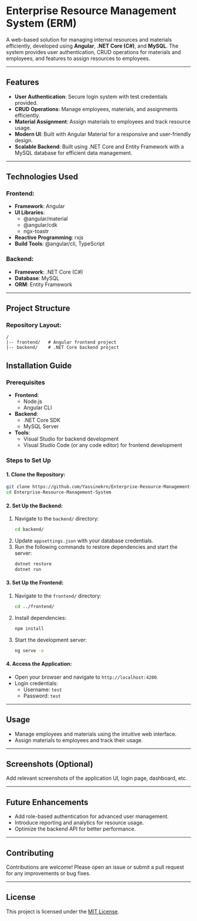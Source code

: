 # Enterprise Resource Management System (ERM)

A web-based solution for managing internal resources and materials efficiently, developed using **Angular**, **.NET Core (C#)**, and **MySQL**. The system provides user authentication, CRUD operations for materials and employees, and features to assign resources to employees.

---

## Features

-   **User Authentication**: Secure login system with test credentials provided.
-   **CRUD Operations**: Manage employees, materials, and assignments efficiently.
-   **Material Assignment**: Assign materials to employees and track resource usage.
-   **Modern UI**: Built with Angular Material for a responsive and user-friendly design.
-   **Scalable Backend**: Built using .NET Core and Entity Framework with a MySQL database for efficient data management.

---

## Technologies Used

### Frontend:

-   **Framework**: Angular
-   **UI Libraries**:
    -   @angular/material
    -   @angular/cdk
    -   ngx-toastr
-   **Reactive Programming**: rxjs
-   **Build Tools**: @angular/cli, TypeScript

### Backend:

-   **Framework**: .NET Core (C#)
-   **Database**: MySQL
-   **ORM**: Entity Framework

---

## Project Structure

### **Repository Layout**:

```
/
|-- frontend/   # Angular frontend project
|-- backend/    # .NET Core backend project
```

## Installation Guide

### Prerequisites

-   **Frontend**:
    -   Node.js
    -   Angular CLI
-   **Backend**:
    -   .NET Core SDK
    -   MySQL Server
-   **Tools**:
    -   Visual Studio for backend development
    -   Visual Studio Code (or any code editor) for frontend development

### Steps to Set Up

#### 1. **Clone the Repository**:

```bash
git clone https://github.com/Yassinekrn/Enterprise-Resource-Management-System.git
cd Enterprise-Resource-Management-System
```

#### 2. **Set Up the Backend**:

1. Navigate to the `backend/` directory:
    ```bash
    cd backend/
    ```
2. Update `appsettings.json` with your database credentials.
3. Run the following commands to restore dependencies and start the server:
    ```bash
    dotnet restore
    dotnet run
    ```

#### 3. **Set Up the Frontend**:

1. Navigate to the `frontend/` directory:
    ```bash
    cd ../frontend/
    ```
2. Install dependencies:
    ```bash
    npm install
    ```
3. Start the development server:
    ```bash
    ng serve -o
    ```

#### 4. **Access the Application**:

-   Open your browser and navigate to `http://localhost:4200`.
-   Login credentials:
    -   Username: `test`
    -   Password: `test`

---

## Usage

-   Manage employees and materials using the intuitive web interface.
-   Assign materials to employees and track their usage.

---

## Screenshots (Optional)

Add relevant screenshots of the application UI, login page, dashboard, etc.

---

## Future Enhancements

-   Add role-based authentication for advanced user management.
-   Introduce reporting and analytics for resource usage.
-   Optimize the backend API for better performance.

---

## Contributing

Contributions are welcome! Please open an issue or submit a pull request for any improvements or bug fixes.

---

## License

This project is licensed under the [MIT License](LICENSE).
